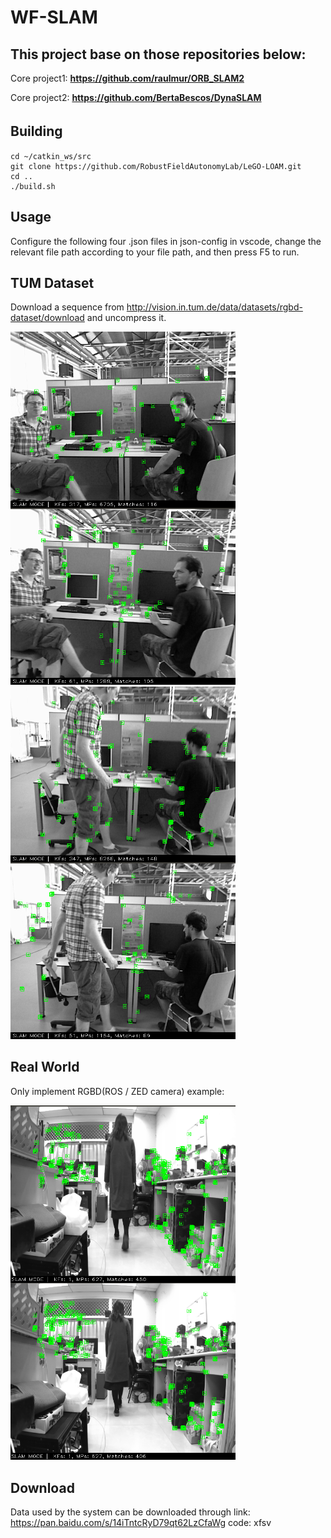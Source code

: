 # WF-SLAM
## This project base on those repositories below:

Core project1: 
    <b>https://github.com/raulmur/ORB_SLAM2</b>

Core project2: 
    <b>https://github.com/BertaBescos/DynaSLAM</b>

## Building 　　
```
cd ~/catkin_ws/src
git clone https://github.com/RobustFieldAutonomyLab/LeGO-LOAM.git
cd ..
./build.sh
```
## Usage
Configure the following four .json files in json-config in vscode, change the relevant file path according to your file path, and then press F5 to run.

## TUM Dataset

Download a sequence from http://vision.in.tum.de/data/datasets/rgbd-dataset/download and uncompress it.  

<img src="https://github.com/NancyHu3245/WF-SLAM/blob/main/pic1.png" align="left" width="360" >
<img src="https://github.com/NancyHu3245/WF-SLAM/blob/main/wf-slam1.png" width=360" >
<img src="https://github.com/NancyHu3245/WF-SLAM/blob/main/pic2.png" align="left" width="360" >
<img src="https://github.com/NancyHu3245/WF-SLAM/blob/main/wf-slam2.png" width=360" >


## Real World 
Only implement RGBD(ROS / ZED camera) example:

<img src="https://github.com/NancyHu3245/WF-SLAM/blob/main/zed.png" align="left" width="360" >
<img src="https://github.com/NancyHu3245/WF-SLAM/blob/main/zed2.png" width=360" >
                                                                               
## Download
                                                                               
Data used by the system can be downloaded through 
                                                                                                                                 link: https://pan.baidu.com/s/14iTntcRyD79qt62LzCfaWg 
code: xfsv 
                                                            
